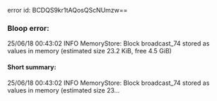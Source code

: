 error id: BCDQS9kr1tAQosQScNUmzw==
### Bloop error:

25/06/18 00:43:02 INFO MemoryStore: Block broadcast_74 stored as values in memory (estimated size 23.2 KiB, free 4.5 GiB)
#### Short summary: 

25/06/18 00:43:02 INFO MemoryStore: Block broadcast_74 stored as values in memory (estimated size 23...
